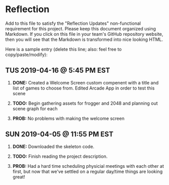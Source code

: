 # Reflection

Add to this file to satisfy the "Reflection Updates" non-functional requirement
for this project. Please keep this document organized using Markdown. If you
click on this file in your team's GitHub repository website, then you will see
that the Markdown is transformed into nice looking HTML.

Here is a sample entry (delete this line; also: feel free to copy/paste/modify):
## TUS 2019-04-16 @ 5:45 PM EST

1. **DONE:** Created a Welcome Screen custom compenent with a title and list of games to choose from. Edited Arcade App in order to test this scene

2. **TODO:** Begin gathering assets for frogger and 2048 and planning out scene graph for each

3. **PROB:** No problems with making the welcome screen
## SUN 2019-04-05 @ 11:55 PM EST

1. **DONE:** Downloaded the skeleton code.

2. **TODO:** Finish reading the project description.

3. **PROB:** Had a hard time scheduling physicial meetings with each other at
   first, but now that we've settled on a regular day/time things are looking
   great!
